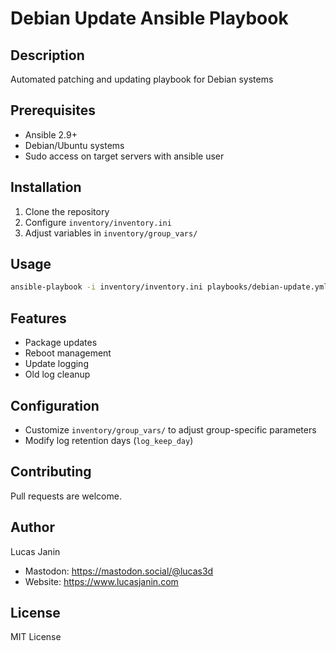 # Debian Update Ansible Playbook

## Description

Automated patching and updating playbook for Debian systems

## Prerequisites

- Ansible 2.9+
- Debian/Ubuntu systems
- Sudo access on target servers with ansible user

## Installation

1. Clone the repository
2. Configure `inventory/inventory.ini`
3. Adjust variables in `inventory/group_vars/`

## Usage

```bash
ansible-playbook -i inventory/inventory.ini playbooks/debian-update.yml
```

## Features

- Package updates
- Reboot management
- Update logging
- Old log cleanup

## Configuration

- Customize `inventory/group_vars/` to adjust group-specific parameters
- Modify log retention days (`log_keep_day`)

## Contributing

Pull requests are welcome.

## Author

Lucas Janin

- Mastodon: <https://mastodon.social/@lucas3d>
- Website: <https://www.lucasjanin.com>

## License

MIT License
